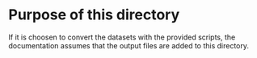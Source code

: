 # Purpose of this directory
If it is choosen to convert the datasets with the provided scripts, the documentation assumes that the output files are added to this directory. 